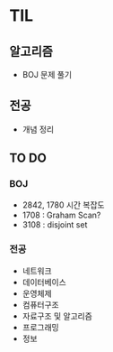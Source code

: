 # TIL
## 알고리즘
- BOJ 문제 풀기
## 전공
- 개념 정리

## TO DO
### BOJ
- 2842, 1780 시간 복잡도
- 1708 : Graham Scan?
- 3108 : disjoint set
### 전공
- 네트워크
- 데이터베이스
- 운영체제
- 컴퓨터구조
- 자료구조 및 알고리즘
- 프로그래밍
- 정보